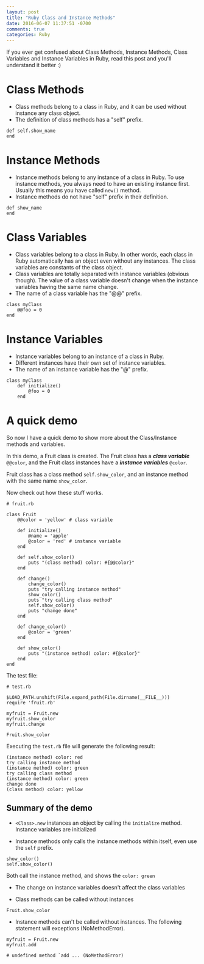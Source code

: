 ```yaml
---
layout: post
title: "Ruby Class and Instance Methods"
date: 2016-06-07 11:37:51 -0700
comments: true
categories: Ruby 
---
```


If you ever get confused about Class Methods, Instance Methods, Class Variables and Instance Variables in Ruby, read this post and you'll understand it better :)

# Class Methods
- Class methods belong to a class in Ruby, and it can be used without instance any class object. 
- The definition of class methods has a "self" prefix.

```
def self.show_name
end
```

<!--more--> 

# Instance Methods
- Instance methods belong to any instance of a class in Ruby. To use instance methods, you always need to have an existing instance first. Usually this means you have called ```new()``` method.
- Instance methods do not have "self" prefix in their definition.

```
def show_name
end
```

# Class Variables
- Class variables belong to a class in Ruby. In other words, each class in Ruby automatically has an object even without any instances. The class variables are constants of the class object.
- Class variables are totally separated with instance variables (obvious though). The value of a class variable doesn't change when the instance variables having the same name change.
- The name of a class variable has the "@@" prefix.

```
class myClass
    @@foo = 0
end  
```

# Instance Variables
- Instance variables belong to an instance of a class in Ruby.
- Different instances have their own set of instance variables.
- The name of an instance variable has the "@" prefix.

```
class myClass
    def initialize()
        @foo = 0
    end
```

# A quick demo

So now I have a quick demo to show more about the Class/Instance methods and variables.

In this demo, a Fruit class is created. The Fruit class has a ***class variable*** ```@@color```, and the Fruit class instances have a ***instance variables*** ```@color```.

Fruit class has a class method ```self.show_color```, and an instance method with the same name ```show_color```.

Now check out how these stuff works.

```
# fruit.rb

class Fruit
    @@color = 'yellow' # class variable

    def initialize()
        @name = 'apple'
        @color = 'red' # instance variable
    end

    def self.show_color()
        puts "(class method) color: #{@@color}"
    end

    def change()
        change_color()
        puts "try calling instance method"
        show_color()
        puts "try calling class method"
        self.show_color()
        puts "change done"
    end

    def change_color()
        @color = 'green'
    end

    def show_color()
        puts "(instance method) color: #{@color}"
    end
end
```

The test file:

```
# test.rb

$LOAD_PATH.unshift(File.expand_path(File.dirname(__FILE__)))
require 'fruit.rb'

myfruit = Fruit.new
myfruit.show_color
myfruit.change

Fruit.show_color
```

Executing the ```test.rb``` file will generate the following result:

```
(instance method) color: red
try calling instance method
(instance method) color: green
try calling class method
(instance method) color: green
change done
(class method) color: yellow
```

## Summary of the demo

- ```<Class>.new``` instances an object by calling the ```initialize``` method. Instance variables are initialized

- Instance methods only calls the instance methods within itself, even use the ```self``` prefix.

```
show_color()
self.show_color()
```

Both call the instance method, and shows the ```color: green```

- The change on instance variables doesn't affect the class variables

- Class methods can be called without instances
```
Fruit.show_color
```
- Instance methods can't be called without instances. The following statement will exceptions (NoMethodError).

```
myfruit = Fruit.new
myfruit.add

# undefined method `add ... (NoMethodError)
```

